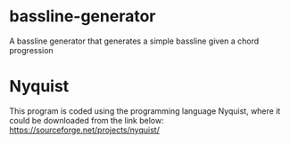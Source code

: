 # bassline-generator
A bassline generator that generates a simple bassline given a chord progression

# Nyquist
This program is coded using the programming language Nyquist, where it could be downloaded from the link below:
https://sourceforge.net/projects/nyquist/
